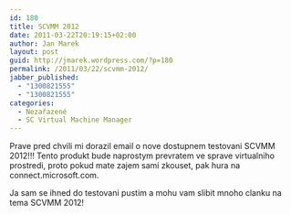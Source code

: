 ```yaml
---
id: 180
title: SCVMM 2012
date: 2011-03-22T20:19:15+02:00
author: Jan Marek
layout: post
guid: http://jmarek.wordpress.com/?p=180
permalink: /2011/03/22/scvmm-2012/
jabber_published:
  - "1300821555"
  - "1300821555"
categories:
  - Nezařazené
  - SC Virtual Machine Manager
---
```

Prave pred chvili mi dorazil email o nove dostupnem testovani SCVMM 2012!!! Tento produkt bude naprostym prevratem ve sprave virtualniho prostredi, proto pokud mate zajem sami zkouset, pak hura na connect.microsoft.com.

Ja sam se ihned do testovani pustim a mohu vam slibit mnoho clanku na tema SCVMM 2012!


